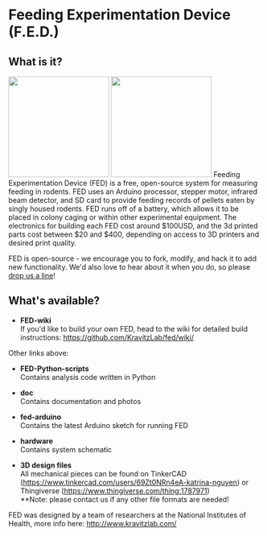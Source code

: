 # Feeding Experimentation Device (F.E.D.)
## What is it?
<img src="https://github.com/KravitzLab/FED/blob/master/hardware/FED%20Assembly.PNG" height="200">
<img src="https://github.com/KravitzLab/FED/blob/master/doc/photos/FED%20front3.jpg" height="200">  
Feeding Experimentation Device (FED) is a free, open-source system for measuring feeding in rodents. FED uses an Arduino processor, 
stepper motor, infrared beam detector, and SD card to provide feeding records of pellets eaten by singly housed rodents. FED runs off of a battery, which allows it to be placed in colony caging or within other experimental equipment. The electronics for building each FED cost around $100USD, and the 3d printed parts cost between $20 and $400, depending on access to 3D printers and desired print quality.  

FED is open-source - we encourage you to fork, modify, and hack it to add new functionality. We'd also love to hear about it when you do, so please <a href="mailto:lex.kravitz@nih.gov">drop us a line</a>!

## What's available?
+ <b> FED-wiki </b>  
If you'd like to build your own FED, head to the wiki for detailed build instructions: https://github.com/KravitzLab/fed/wiki/

Other links above:
+ <b>FED-Python-scripts</b>  
Contains analysis code written in Python

+ <b>doc</b>  
Contains documentation and photos

+ <b>fed-arduino</b>  
Contains the latest Arduino sketch for running FED

+ <b>hardware</b>  
Contains system schematic

+ <b>3D design files</b>  
All mechanical pieces can be found on TinkerCAD (https://www.tinkercad.com/users/69Zt0NRn4eA-katrina-nguyen) or Thingiverse (https://www.thingiverse.com/thing:1787971)  
**Note: please contact us if any other file formats are needed!

FED was designed by a team of researchers at the National Institutes of Health, more info here: http://www.kravitzlab.com/


